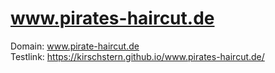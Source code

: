# www.pirates-haircut.de

Domain: www.pirate-haircut.de <br />
Testlink: https://kirschstern.github.io/www.pirates-haircut.de/
